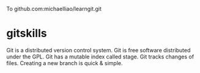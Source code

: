 To github.com:michaelliao/learngit.git
# gitskills
Git is a distributed version control system.
Git is free software distributed under the GPL.
Git has a mutable index called stage.
Git tracks changes of files.
Creating a new branch is quick & simple.
